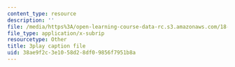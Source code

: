 ```yaml
---
content_type: resource
description: ''
file: /media/https%3A/open-learning-course-data-rc.s3.amazonaws.com/18-s096-topics-in-mathematics-with-applications-in-finance-fall-2013/38ae9f2c3e1058d28df09856f7951b8a_IFUfFuyQlU.vtt
file_type: application/x-subrip
resourcetype: Other
title: 3play caption file
uid: 38ae9f2c-3e10-58d2-8df0-9856f7951b8a
---
```

